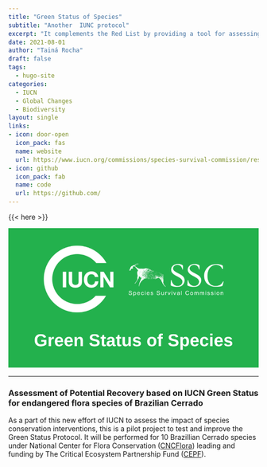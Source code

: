```yaml
---
title: "Green Status of Species"
subtitle: "Another  IUNC protocol"
excerpt: "It complements the Red List by providing a tool for assessing the recovery of species’ populations and measuring their conservation success. In 2020, Green Status of Species assessments became an optional part of Red List assessments."
date: 2021-08-01
author: "Tainá Rocha"
draft: false
tags:
  - hugo-site
categories:
  - IUCN
  - Global Changes
  - Biodiversity
layout: single
links:
- icon: door-open
  icon_pack: fas
  name: website
  url: https://www.iucn.org/commissions/species-survival-commission/resources/iucn-green-status-species
- icon: github
  icon_pack: fab
  name: code
  url: https://github.com/
---
```


{{< here >}}

![Formspree Logo](featured-hex.png)

---

### Assessment of Potential Recovery based on IUCN Green Status for endangered flora species of Brazilian Cerrado 

As a part of this new effort of IUCN to assess the impact of species conservation interventions, this is a pilot project to test and improve the Green Status Protocol. It will be performed for 10 Brazillian Cerrado species under National Center for Flora Conservation ([CNCFlora](http://cncflora.jbrj.gov.br/portal)) leading and funding by The Critical Ecosystem Partnership Fund ([CEPF](https://www.cepf.net/)). 

